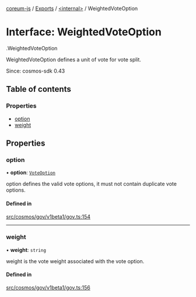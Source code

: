 [coreum-js](../README.md) / [Exports](../modules.md) / [<internal\>](../modules/internal_.md) / WeightedVoteOption

# Interface: WeightedVoteOption

[<internal>](../modules/internal_.md).WeightedVoteOption

WeightedVoteOption defines a unit of vote for vote split.

Since: cosmos-sdk 0.43

## Table of contents

### Properties

- [option](internal_.WeightedVoteOption.md#option)
- [weight](internal_.WeightedVoteOption.md#weight)

## Properties

### option

• **option**: [`VoteOption`](../enums/internal_.VoteOption.md)

option defines the valid vote options, it must not contain duplicate vote options.

#### Defined in

[src/cosmos/gov/v1beta1/gov.ts:154](https://github.com/CooperFoundation/coreum-js/blob/1aa4fb5/src/cosmos/gov/v1beta1/gov.ts#L154)

___

### weight

• **weight**: `string`

weight is the vote weight associated with the vote option.

#### Defined in

[src/cosmos/gov/v1beta1/gov.ts:156](https://github.com/CooperFoundation/coreum-js/blob/1aa4fb5/src/cosmos/gov/v1beta1/gov.ts#L156)
